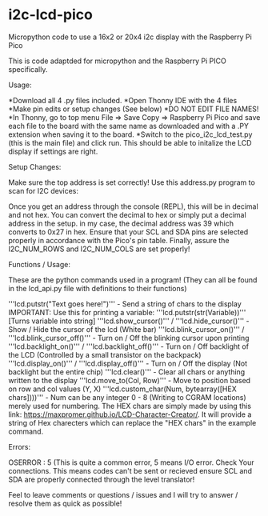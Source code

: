 # i2c-lcd-pico
Micropython code to use a 16x2 or 20x4 i2c display with the Raspberry Pi Pico 

This is code adaptded for micropython and the Raspberry Pi PICO specifically.

Usage:

*Download all 4 .py files included.
*Open Thonny IDE with the 4 files
*Make pin edits or setup changes (See below)
*DO NOT EDIT FILE NAMES!
*In Thonny, go to top menu File => Save Copy => Raspberry Pi Pico and save each file to the board with the same name as downloaded and with a .PY extension when saving it to the board.
*Switch to the pico_i2c_lcd_test.py (this is the main file) and click run. This should be able to initalize the LCD display if settings are right.


Setup Changes:

Make sure the top address is set correctly! Use this address.py program to scan for I2C devices:

Once you get an address through the console (REPL), this will be in decimal and not hex. You can convert the decimal to hex or simply put a decimal address in the setup. in my case, the decimal address was 39 which converts to 0x27 in hex.
Ensure that your SCL and SDA pins are selected properly in accordance with the Pico's pin table.
Finally, assure the I2C_NUM_ROWS and I2C_NUM_COLS are set properly!

Functions / Usage:

These are the python commands used in a program! (They can all be found in the lcd_api.py file with definitions to their functions)

'''lcd.putstr("Text goes here!")''' - Send a string of chars to the display IMPORTANT: Use this for printing a variable: '''lcd.putstr(str(Variable))''' [Turns variable into string]
'''lcd.show_cursor()''' / '''lcd.hide_cursor()''' - Show / Hide the cursor of the lcd (White bar)
'''lcd.blink_cursor_on()''' / '''lcd.blink_cursor_off()''' - Turn on / Off the blinking cursor upon printing
'''lcd.backlight_on()''' / '''lcd.backlight_off()''' - Turn on / Off backlight of the LCD (Controlled by a small transistor on the backpack)
'''lcd.display_on()''' / '''lcd.display_off()''' - Turn on / Off the display (Not backlight but the entire chip)
'''lcd.clear()''' - Clear all chars or anything written to the display
'''lcd.move_to(Col, Row)''' - Move to position based on row and col values (Y, X)
'''lcd.custom_char(Num, bytearray([HEX chars])))''' - Num can be any integer 0 - 8 (Writing to CGRAM locations) merely used for numbering. The HEX chars are simply made by using this link: https://maxpromer.github.io/LCD-Character-Creator/. It will provide a string of Hex charecters which can replace the "HEX chars" in the example command.

Errors:

OSERROR : 5 (This is quite a common error, 5 means I/O error. Check Your connections. This means codes can't be sent or recieved ensure SCL and SDA are properly connected through the level translator!

Feel to leave comments or questions / issues and I will try to answer / resolve them as quick as possible! 
